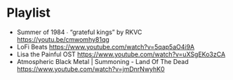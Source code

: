 # Playlist

- Summer of 1984 ∙ “grateful kings” by RKVC https://youtu.be/cmwomhy81qg
- LoFi Beats https://www.youtube.com/watch?v=5qap5aO4i9A
- Lisa the Painful OST https://www.youtube.com/watch?v=uXSgEKo3zCA
- Atmospheric Black Metal | Summoning - Land Of The Dead https://www.youtube.com/watch?v=jmDnrNwyhK0
